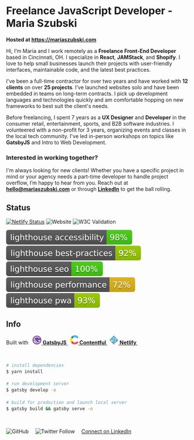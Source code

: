 # Freelance JavaScript Developer - Maria Szubski

**Hosted at https://mariaszubski.com**

Hi, I’m Maria and I work remotely as a **Freelance Front-End Developer** based in Cincinnati, OH. I specialize in **React**, **JAMStack**, and **Shopify**. I love to help small businesses launch their projects with user-friendly interfaces, maintainable code, and the latest best practices.

I've been a full-time contractor for over two years and have worked with **12 clients** on over **25 projects**. I’ve launched websites solo and have been embedded in teams on long-term contracts. I pick up development languages and technologies quickly and am comfortable hopping on new frameworks to best suit the client's needs.

Before freelancing, I spent 7 years as a **UX Designer** and **Developer** in the consumer retail, entertainment, sports, and B2B software industries. I volunteered with a non-profit for 3 years, organizing events and classes in the local tech community. I've led in-person workshops on topics like **GatsbyJS** and Intro to Web Development.

### Interested in working together?

I'm always looking for new clients! Whether you have a specific project in mind or your agency needs a part-time developer to handle project overflow, I’m happy to hear from you. Reach out at **hello@mariaszubski.com** or through **[LinkedIn](https://www.linkedin.com/in/mariaszubski/)** to get the ball rolling.

## Status

[![Netlify Status](https://api.netlify.com/api/v1/badges/0f51e00b-7e31-44eb-b2fe-e4727a3a2324/deploy-status)](https://app.netlify.com/sites/mariaszubski/deploys)
![Website](https://img.shields.io/website?down_color=lightgrey&down_message=offline&up_color=green&up_message=online&url=https%3A%2F%2Fmariaszubski.netlify.app%2F)
![W3C Validation](https://img.shields.io/w3c-validation/default?label=validation&logo=w3c&targetUrl=https%3A%2F%2Fmariaszubski.netlify.app%2F)

<!-- Badges generated by https://github.com/emazzotta/lighthouse-badges -->

![Lighthouse Accessibility Badge](src/images/lighthouse/lighthouse_accessibility.svg)
![Lighthouse Best Practices Badge](src/images/lighthouse/lighthouse_best-practices.svg)
![Lighthouse SEO Badge](src/images/lighthouse/lighthouse_seo.svg)
![Lighthouse Performance Badge](src/images/lighthouse/lighthouse_performance.svg)
![Lighthouse PWA Badge](src/images/lighthouse/lighthouse_pwa.svg)

## Info

Built with &nbsp;
**<a href="https://www.gatsbyjs.org">
<img alt="Gatsby" src="src/images/gatsby.svg" width="24" /> GatsbyJS
</a>&nbsp;
<a href="https://www.contentful.com/">
<img alt="Gatsby" src="src/images/contentful.svg" width="22" /> Contentful
</a>&nbsp;
<a href="https://www.netlify.com/">
<img alt="Gatsby" src="src/images/netlify.svg" width="24" /> Netlify
</a>&nbsp;**

<br />

```bash
# install dependencies
$ yarn install

# run development server
$ gatsby develop -o

# build for production and launch local server
$ gatsby build && gatsby serve -o
```

<br />

![GitHub](https://img.shields.io/github/license/mariaszubski/mariaszubski-com?color=blue&label=code%20license)
&emsp;![Twitter Follow](https://img.shields.io/twitter/follow/mariaszubski?style=social)
&emsp;[Connect on LinkedIn](https://www.linkedin.com/in/mariaszubski/)

